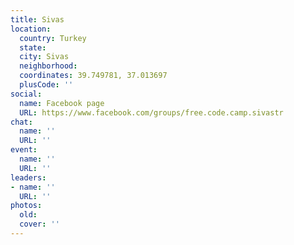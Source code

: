 ```yaml
---
title: Sivas
location:
  country: Turkey
  state: 
  city: Sivas
  neighborhood: 
  coordinates: 39.749781, 37.013697
  plusCode: ''
social:
  name: Facebook page
  URL: https://www.facebook.com/groups/free.code.camp.sivastr
chat:
  name: ''
  URL: ''
event:
  name: ''
  URL: ''
leaders:
- name: ''
  URL: ''
photos:
  old: 
  cover: ''
---
```

